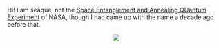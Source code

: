 Hi! I am seaque, not the [Space Entanglement and Annealing QUantum Experiment](https://www.jpl.nasa.gov/news/space-station-to-host-self-healing-quantum-communications-tech-demo) of NASA, though I had came up with the name a decade ago before that.

<p align="center">    
  <a href="https://seaque.github.io/blog"><img src="https://img.shields.io/badge/Jekyll-Blog-CC0000?style=for-the-badge&logo=jekyll"/></a>
</p>
